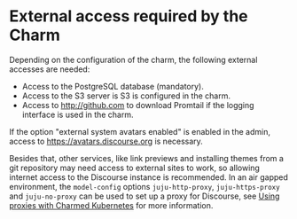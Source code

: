 # External access required by the Charm

Depending on the configuration of the charm, the following external accesses are needed:
 - Access to the PostgreSQL database (mandatory).
 - Access to the S3 server is S3 is configured in the charm.
 - Access to http://github.com to download Promtail if the logging interface is used in the charm.

If the option "external system avatars enabled" is enabled in the admin, access
to https://avatars.discourse.org is necessary.

Besides that, other services, like link previews and installing themes from a git repository
may need access to external sites to work, so allowing internet access to the Discourse instance is
recommended. In an air gapped environment, the `model-config` options `juju-http-proxy`, `juju-https-proxy`
and `juju-no-proxy` can be used to set up a proxy for Discourse,
see [Using proxies with Charmed Kubernetes](https://ubuntu.com/kubernetes/docs/proxies) for
more information.